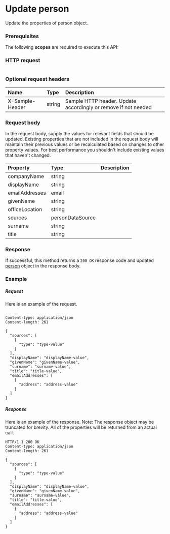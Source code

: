 # Update person

Update the properties of person object.
### Prerequisites
The following **scopes** are required to execute this API: 
### HTTP request
<!-- { "blockType": "ignored" } -->
```http

```
### Optional request headers
| Name       | Type | Description|
|:-----------|:------|:----------|
| X-Sample-Header  | string  | Sample HTTP header. Update accordingly or remove if not needed|

### Request body
In the request body, supply the values for relevant fields that should be updated. Existing properties that are not included in the request body will maintain their previous values or be recalculated based on changes to other property values. For best performance you shouldn't include existing values that haven't changed.

| Property	   | Type	|Description|
|:---------------|:--------|:----------|
|companyName|string||
|displayName|string||
|emailAddresses|email||
|givenName|string||
|officeLocation|string||
|sources|personDataSource||
|surname|string||
|title|string||

### Response
If successful, this method returns a `200 OK` response code and updated [person](../resources/person.md) object in the response body.
### Example
##### Request
Here is an example of the request.
<!-- {
  "blockType": "request",
  "name": "update_person"
}-->
```http

Content-type: application/json
Content-length: 261

{
  "sources": [
    {
      "type": "type-value"
    }
  ],
  "displayName": "displayName-value",
  "givenName": "givenName-value",
  "surname": "surname-value",
  "title": "title-value",
  "emailAddresses": [
    {
      "address": "address-value"
    }
  ]
}
```
##### Response
Here is an example of the response. Note: The response object may be truncated for brevity. All of the properties will be returned from an actual call.
<!-- {
  "blockType": "response",
  "truncated": true,
  "@odata.type": "microsoft.graph.person"
} -->
```http
HTTP/1.1 200 OK
Content-type: application/json
Content-length: 261

{
  "sources": [
    {
      "type": "type-value"
    }
  ],
  "displayName": "displayName-value",
  "givenName": "givenName-value",
  "surname": "surname-value",
  "title": "title-value",
  "emailAddresses": [
    {
      "address": "address-value"
    }
  ]
}
```

<!-- uuid: 8fcb5dbc-d5aa-4681-8e31-b001d5168d79
2015-10-25 14:57:30 UTC -->
<!-- {
  "type": "#page.annotation",
  "description": "Update person",
  "keywords": "",
  "section": "documentation",
  "tocPath": ""
}-->
